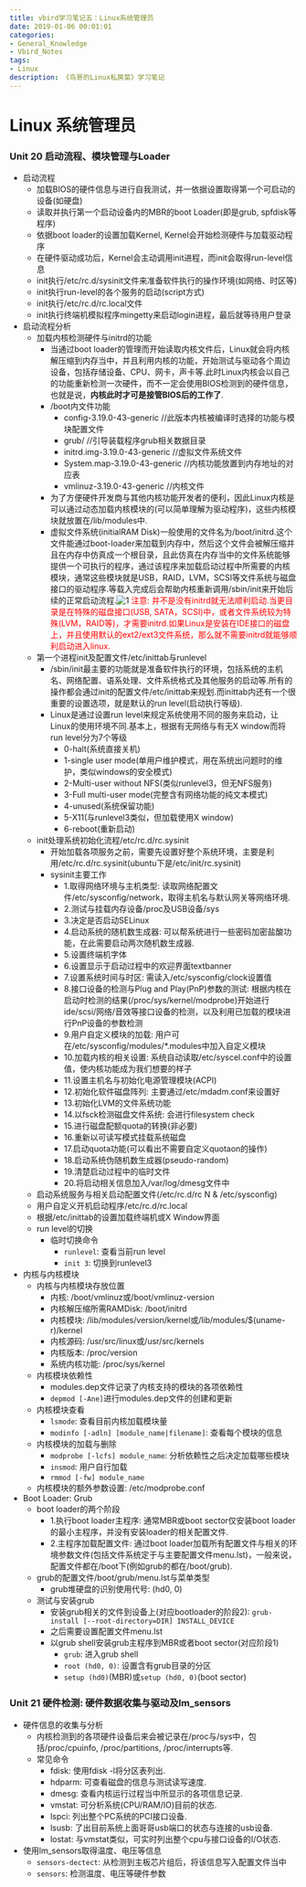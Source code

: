 ```yaml
---
title: vbird学习笔记五：Linux系统管理员
date: 2019-01-06 00:01:01
categories:
- General_Knowledge
- Vbird_Notes
tags:
- Linux
description: 《鸟哥的Linux私房菜》学习笔记
---
```


# Linux 系统管理员

### Unit 20 启动流程、模块管理与Loader
* 启动流程
    * 加载BIOS的硬件信息与进行自我测试，并一依据设置取得第一个可启动的设备(如硬盘)
    * 读取并执行第一个启动设备内的MBR的boot Loader(即是grub, spfdisk等程序)
    * 依据boot loader的设置加载Kernel, Kernel会开始检测硬件与加载驱动程序
    * 在硬件驱动成功后，Kernel会主动调用init进程，而init会取得run-level信息
    * init执行/etc/rc.d/sysinit文件来准备软件执行的操作环境(如网络、时区等)
    * init执行run-level的各个服务的启动(script方式)
    * init执行/etc/rc.d/rc.local文件
    * init执行终端机模拟程序mingetty来启动login进程，最后就等待用户登录
* 启动流程分析
    * 加载内核检测硬件与initrd的功能
        * 当通过boot loader的管理而开始读取内核文件后，Linux就会将内核解压缩到内存当中，并且利用内核的功能，开始测试与驱动各个周边设备，包括存储设备、CPU、网卡，声卡等.此时Linux内核会以自己的功能重新检测一次硬件，而不一定会使用BIOS检测到的硬件信息，也就是说，<b>内核此时才可是接管BIOS后的工作了</b>.
        * /boot内文件功能
            * config-3.19.0-43-generic //此版本内核被编译时选择的功能与模块配置文件
            * grub/  //引导装载程序grub相关数据目录
            * initrd.img-3.19.0-43-generic //虚拟文件系统文件
            * System.map-3.19.0-43-generic //内核功能放置到内存地址的对应表
            * vmlinuz-3.19.0-43-generic  //内核文件
        * 为了方便硬件开发商与其他内核功能开发者的便利，因此Linux内核是可以通过动态加载内核模块的(可以简单理解为驱动程序)，这些内核模块就放置在/lib/modules中.
        * 虚拟文件系统(initialRAM Disk)一般使用的文件名为/boot/initrd.这个文件能通过boot-loader来加载到内存中，然后这个文件会被解压缩并且在内存中仿真成一个根目录，且此仿真在内存当中的文件系统能够提供一个可执行的程序，通过该程序来加载启动过程中所需要的内核模块，通常这些模块就是USB，RAID，LVM，SCSI等文件系统与磁盘接口的驱动程序.等载入完成后会帮助内核重新调用/sbin/init来开始后续的正常启动流程.![1](https://cloud.githubusercontent.com/assets/16068384/21078506/48a47fca-bfad-11e6-80c6-12ee37313692.png)
        <font color="red">注意: 并不是没有initrd就无法顺利启动.当更目录是在特殊的磁盘接口(USB, SATA，SCSI)中，或者文件系统较为特殊(LVM，RAID等)，才需要initrd.如果Linux是安装在IDE接口的磁盘上，并且使用默认的ext2/ext3文件系统，那么就不需要initrd就能够顺利启动进入linux.</font>
    * 第一个进程init及配置文件/etc/inittab与runlevel
        * /sbin/init最主要的功能就是准备软件执行的环境，包括系统的主机名、网络配置、语系处理、文件系统格式及其他服务的启动等.所有的操作都会通过init的配置文件/etc/inittab来规划.而inittab内还有一个很重要的设置选项，就是默认的run level(启动执行等级).
        * Linux是通过设置run level来规定系统使用不同的服务来启动，让Linux的使用环境不同.基本上，根据有无网络与有无X window而将run level分为7个等级
            * 0-halt(系统直接关机)
            * 1-single user mode(单用户维护模式，用在系统出问题时的维护，类似windows的安全模式)
            * 2-Multi-user without NFS(类似runlevel3，但无NFS服务)
            * 3-Full multi-user mode(完整含有网络功能的纯文本模式)
            * 4-unused(系统保留功能)
            * 5-X11(与runlevel3类似，但加载使用X window)
            * 6-reboot(重新启动)
    * init处理系统初始化流程/etc/rc.d/rc.sysinit
        * 开始加载各项服务之前，需要先设置好整个系统环境，主要是利用/etc/rc.d/rc.sysinit(ubuntu下是/etc/init/rc.sysinit)
        * sysinit主要工作
            * 1.取得网络环境与主机类型: 读取网络配置文件/etc/sysconfig/network，取得主机名与默认网关等网络环境.
            * 2.测试与挂载内存设备/proc及USB设备/sys
            * 3.决定是否启动SELinux
            * 4.启动系统的随机数生成器: 可以帮系统进行一些密码加密盐酸功能，在此需要启动两次随机数生成器.
            * 5.设置终端机字体
            * 6.设置显示于启动过程中的欢迎界面textbanner
            * 7.设置系统时间与时区: 需读入/etc/sysconfig/clock设置值
            * 8.接口设备的检测与Plug and Play(PnP)参数的测试: 根据内核在启动时检测的结果(/proc/sys/kernel/modprobe)开始进行ide/scsi/网络/音效等接口设备的检测，以及利用已加载的模块进行PnP设备的参数检测
            * 9.用户自定义模块的加载: 用户可在/etc/sysconfig/modules/*.modules中加入自定义模块
            * 10.加载内核的相关设置: 系统自动读取/etc/syscel.conf中的设置值，使内核功能成为我们想要的样子
            * 11.设置主机名与初始化电源管理模块(ACPI)
            * 12.初始化软件磁盘阵列: 主要通过/etc/mdadm.conf来设置好
            * 13.初始化LVM的文件系统功能
            * 14.以fsck检测磁盘文件系统: 会进行filesystem check
            * 15.进行磁盘配额quota的转换(非必要)
            * 16.重新以可读写模式挂载系统磁盘
            * 17.启动quota功能(可以看出不需要自定义quotaon的操作)
            * 18.启动系统伪随机数生成器(pseudo-random)
            * 19.清楚启动过程中的临时文件
            * 20.将启动相关信息加入/var/log/dmesg文件中
    * 启动系统服务与相关启动配置文件(/etc/rc.d/rc N & /etc/sysconfig)
    * 用户自定义开机启动程序/etc/rc.d/rc.local
    * 根据/etc/inittab的设置加载终端机或X Window界面
    * run level的切换
        * 临时切换命令
            * `runlevel`: 查看当前run level
            * `init 3`: 切换到runlevel3
* 内核与内核模块
    * 内核与内核模块存放位置
        * 内核: /boot/vmlinuz或/boot/vmlinuz-version
        * 内核解压缩所需RAMDisk: /boot/initrd
        * 内核模块: /lib/modules/version/kernel或/lib/modules/$(uname-r)/kernel
        * 内核源码: /usr/src/linux或/usr/src/kernels
        * 内核版本: /proc/version
        * 系统内核功能: /proc/sys/kernel
    * 内核模块依赖性
        * modules.dep文件记录了内核支持的模块的各项依赖性
        * `depmod [-Ane]`进行modules.dep文件的创建和更新
    * 内核模块查看
        * `lsmode`: 查看目前内核加载模块量
        * `modinfo [-adln] [module_name|filename]`: 查看每个模块的信息
    * 内核模块的加载与删除
        * `modprobe [-lcfs] module_name`: 分析依赖性之后决定加载哪些模块
        * `insmod`: 用户自行加载
        * `rmmod [-fw] module_name`
    * 内核模块的额外参数设置: /etc/modprobe.conf
* Boot Loader: Grub
    * boot loader的两个阶段
        * 1.执行boot loader主程序: 通常MBR或boot sector仅安装boot loader的最小主程序，并没有安装loader的相关配置文件.
        * 2.主程序加载配置文件: 通过boot loader加载所有配置文件与相关的环境参数文件(包括文件系统定于与主要配置文件menu.lst)，一般来说，配置文件都在/boot下(例如grub的都在/boot/grub).
    * grub的配置文件/boot/grub/menu.lst与菜单类型
        * grub堆硬盘的识别使用代号: (hd0, 0)
    * 测试与安装grub
        * 安装grub相关的文件到设备上(对应bootloader的阶段2): `grub-install [--root-directory=DIR] INSTALL_DEVICE`
        * 之后需要设置配置文件menu.lst
        * 以grub shell安装grub主程序到MBR或者boot sector(对应阶段1)
            * `grub`: 进入grub shell
            * `root (hd0, 0)`: 设置含有grub目录的分区
            * `setup (hd0)`(MBR)或`setup (hd0, 0)`(boot sector)

### Unit 21 硬件检测: 硬件数据收集与驱动及lm_sensors
* 硬件信息的收集与分析
    * 内核检测到的各项硬件设备后来会被记录在/proc与/sys中，包括/proc/cpuinfo, /proc/partitions, /proc/interrupts等.
    * 常见命令
        * fdisk: 使用fdisk -l将分区表列出.
        * hdparm: 可查看磁盘的信息与测试读写速度.
        * dmesg: 查看内核运行过程当中所显示的各项信息记录.
        * vmstat: 可分析系统(CPU/RAM/IO)目前的状态.
        * lspci: 列出整个PC系统的PCI接口设备.
        * lsusb: 了出目前系统上面哥哥usb端口的状态与连接的usb设备.
        * lostat: 与vmstat类似，可实时列出整个cpu与接口设备的I/O状态.
* 使用lm_sensors取得温度、电压等信息
    * `sensors-dectect`: 从检测到主板芯片组后，将该信息写入配置文件当中
    * `sensors`: 检测温度、电压等硬件参数
